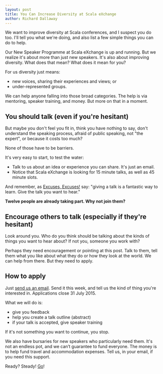 ```yaml
---
layout: post
title: You Can Increase Diversity at Scala eXchange
author: Richard Dallaway
---
```


We want to improve diversity at Scala conferences, and I suspect you do too. I'll tell you what we're doing, and also list a few simple things you can do to help.

[waaa]: http://weareallaweso.me/for_speakers/excuses-excuses.html
[contact]: http://underscore.io/contact/?subject=Scala%20Exchange%20-%20Idea%20for%20Talk%20Submission

<!-- break -->

Our New Speaker Programme at Scala eXchange is up and running. But we realize it's about more than just new speakers. It's also about improving diversity. What does that mean? What does it mean for you?

For us diversity just means:

- new voices, sharing their experiences and views; or
- under-represented groups.

We can help anyone falling into those broad categories. The help is via mentoring, speaker training, and money. But more on that in a moment.

## You should talk (even if you're hesitant)

But maybe you don't feel you fit in, think you have nothing to say, don't understand the speaking process, afraid of public speaking, not "the expert", or because it costs too much?

None of those have to be barriers.

It's very easy to start, to test the water:

- Talk to us about an idea or experience you can share. It's just an email.
- Notice that Scala eXchange is looking for 15 minute talks, as well as 45 minute slots.

And remember, as [Excuses, Excuses!][waaa] say: "giving a talk is a fantastic way to learn. Give the talk you want to hear."

<strong>Twelve people are already taking part. Why not join them?</strong>

## Encourage others to talk (especially if they're hesitant)

Look around you. Who do you think should be talking about the kinds of things you want to hear about? If not you, someone you work with?  

Perhaps they need encouragement or pointing at this post.  Talk to them, tell them what you like about what they do or how they look at the world.  We can help from there.  But they need to apply.

## How to apply

Just [send us an email][contact]. Send it this week, and tell us the kind of thing you're interested in. Applications close 31 July 2015.

What we will do is:

- give you feedback
- help you create a talk outline (abstract)
- if your talk is accepted, give speaker training

If it's not something you want to continue, you stop.

We also have bursaries for new speakers who particularly need them. It's not an endless pot, and we can’t guarantee to fund everyone.  The money is to help fund travel and accommodation expenses.  Tell us, in your email, if you need this support.

Ready? Steady! [Go][contact]!
